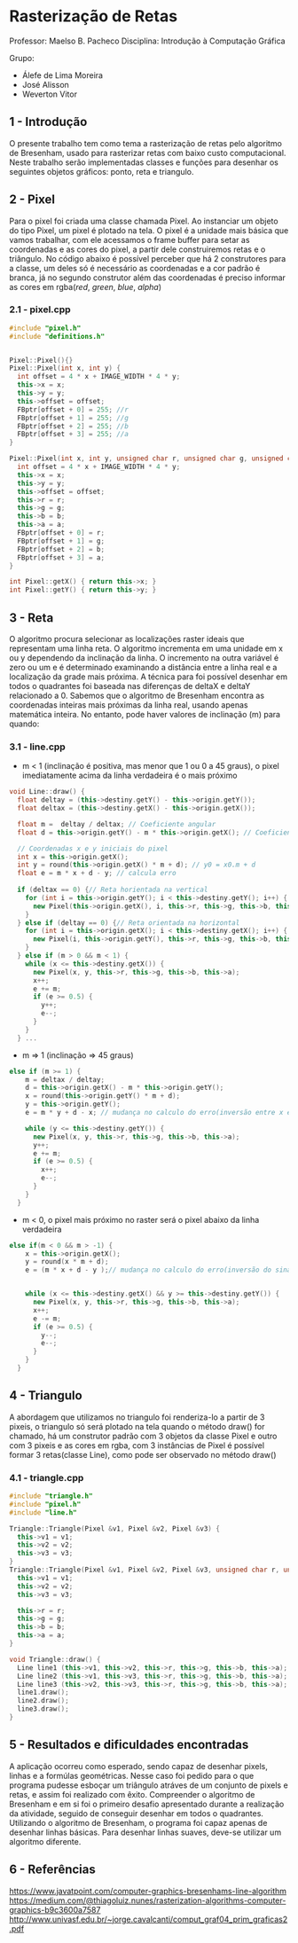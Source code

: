 # Rasterização de Retas

Professor: Maelso B. Pacheco
Disciplina: Introdução à Computação Gráfica

Grupo:

- Álefe de Lima Moreira
- José Alisson
- Weverton Vitor

## 1 - Introdução 

O presente trabalho tem como tema a rasterização de retas pelo algoritmo de Bresenham, usado para rasterizar retas com baixo custo computacional. Neste trabalho serão implementadas classes e funções para desenhar os seguintes objetos gráficos: ponto, reta e triangulo.

## 2 -  Pixel

Para o pixel foi criada uma classe chamada Pixel. Ao instanciar um objeto do tipo Pixel, um pixel é plotado na tela. O pixel é a unidade mais básica que vamos trabalhar, com ele acessamos o frame buffer para setar as coordenadas e as cores do pixel, a partir dele construiremos retas e o triângulo. No código abaixo é possível perceber que há 2 construtores para a classe, um deles só é necessário as coordenadas e a cor padrão é branca, já no segundo construtor além das coordenadas é preciso informar as cores em rgba(*red*, *green*, *blue*, *alpha*)

### 2.1 - pixel.cpp
```C++
#include "pixel.h"
#include "definitions.h"


Pixel::Pixel(){}
Pixel::Pixel(int x, int y) {
  int offset = 4 * x + IMAGE_WIDTH * 4 * y;
  this->x = x;
  this->y = y;
  this->offset = offset;
  FBptr[offset + 0] = 255; //r
  FBptr[offset + 1] = 255; //g
  FBptr[offset + 2] = 255; //b
  FBptr[offset + 3] = 255; //a
}

Pixel::Pixel(int x, int y, unsigned char r, unsigned char g, unsigned char b, unsigned char a) {
  int offset = 4 * x + IMAGE_WIDTH * 4 * y;
  this->x = x;
  this->y = y;
  this->offset = offset;
  this->r = r;
  this->g = g;
  this->b = b;
  this->a = a;
  FBptr[offset + 0] = r;
  FBptr[offset + 1] = g;
  FBptr[offset + 2] = b;
  FBptr[offset + 3] = a;
}

int Pixel::getX() { return this->x; }
int Pixel::getY() { return this->y; }


```
## 3 -  Reta

O algoritmo procura selecionar as localizações raster ideais que representam uma linha reta. O algoritmo incrementa em uma unidade em x ou y dependendo da inclinação da linha. O incremento na outra variável é zero ou um e é determinado examinando a distância entre a linha real e a localização da grade mais próxima. A técnica para foi possível desenhar em todos o quadrantes foi baseada nas diferenças de deltaX e deltaY relacionado a 0.
Sabemos que o algoritmo de Bresenham encontra as coordenadas inteiras mais próximas da linha real, usando apenas matemática inteira. No entanto, pode haver valores de inclinação (m) para quando: 

### 3.1 - line.cpp
- m < 1 (inclinação é positiva, mas menor que 1 ou 0 a 45 graus), o pixel imediatamente acima da linha verdadeira é o mais próximo
```C++
void Line::draw() {
  float deltay = (this->destiny.getY() - this->origin.getY());
  float deltax = (this->destiny.getX() - this->origin.getX());

  float m =  deltay / deltax; // Coeficiente angular
  float d = this->origin.getY() - m * this->origin.getX(); // Coeficiente linear

  // Coordenadas x e y iniciais do pixel
  int x = this->origin.getX();
  int y = round(this->origin.getX() * m + d); // y0 = x0.m + d
  float e = m * x + d - y; // calcula erro
  
  if (deltax == 0) {// Reta horientada na vertical
    for (int i = this->origin.getY(); i < this->destiny.getY(); i++) {
      new Pixel(this->origin.getX(), i, this->r, this->g, this->b, this->a);
    }
  } else if (deltay == 0) {// Reta orientada na horizontal
    for (int i = this->origin.getX(); i < this->destiny.getX(); i++) {
      new Pixel(i, this->origin.getY(), this->r, this->g, this->b, this->a);
    }
  } else if (m > 0 && m < 1) {
    while (x <= this->destiny.getX()) {
      new Pixel(x, y, this->r, this->g, this->b, this->a);
      x++;
      e += m;
      if (e >= 0.5) {
        y++;
        e--;
      }
    }
  } ...
````
- m => 1 (inclinação => 45 graus)
```C++
else if (m >= 1) {
    m = deltax / deltay;
    d = this->origin.getX() - m * this->origin.getY();
    x = round(this->origin.getY() * m + d);
    y = this->origin.getY();
    e = m * y + d - x; // mudança no calculo do erro(inversão entre x e y)

    while (y <= this->destiny.getY()) {
      new Pixel(x, y, this->r, this->g, this->b, this->a);
      y++;
      e += m;
      if (e >= 0.5) {
        x++;
        e--;
      }
    }
  }
```
- m < 0, o pixel mais próximo no raster será o pixel abaixo da linha verdadeira
```C++
else if(m < 0 && m > -1) {
    x = this->origin.getX();
    y = round(x * m + d);
    e = (m * x + d - y );// mudança no calculo do erro(inversão do sinal de y)


    while (x <= this->destiny.getX() && y >= this->destiny.getY()) {
      new Pixel(x, y, this->r, this->g, this->b, this->a);
      x++;
      e -= m;
      if (e >= 0.5) {
        y--;
        e--;
      }
    }
  }
```

## 4 -   Triangulo
A abordagem que utilizamos no triangulo foi renderiza-lo a partir de 3 pixeis, o triangulo só será plotado na tela quando o método draw() for chamado, há um construtor padrão com 3 objetos da classe Pixel e outro com 3 pixeis e as cores em rgba, com 3 instâncias de Pixel é possível formar 3 retas(classe Line), como pode ser observado no método draw()

### 4.1 - triangle.cpp
```C++
#include "triangle.h"
#include "pixel.h"
#include "line.h"

Triangle::Triangle(Pixel &v1, Pixel &v2, Pixel &v3) {
  this->v1 = v1;
  this->v2 = v2;
  this->v3 = v3;
}
Triangle::Triangle(Pixel &v1, Pixel &v2, Pixel &v3, unsigned char r, unsigned char g, unsigned char b, unsigned char a) {
  this->v1 = v1;
  this->v2 = v2;
  this->v3 = v3;

  this->r = r;
  this->g = g;
  this->b = b;
  this->a = a;
}

void Triangle::draw() {
  Line line1 (this->v1, this->v2, this->r, this->g, this->b, this->a);
  Line line2 (this->v1, this->v3, this->r, this->g, this->b, this->a);
  Line line3 (this->v2, this->v3, this->r, this->g, this->b, this->a);
  line1.draw();
  line2.draw();
  line3.draw();
}

```
## 5 -   Resultados e dificuldades encontradas

A aplicação ocorreu como esperado, sendo capaz de desenhar pixels, linhas e a formúlas geométricas. Nesse caso foi pedido para o que programa pudesse esboçar um triângulo atráves de um conjunto de pixels e retas, e assim foi realizado com êxito.
Compreender o algoritmo de Bresenham e em si foi o primeiro desafio apresentado durante a realização da atividade, seguido de conseguir desenhar em todos o quadrantes.
Utilizando o algoritmo de Bresenham, o programa foi capaz apenas de desenhar linhas básicas. Para desenhar linhas suaves, deve-se utilizar um algoritmo diferente.

## 6 - Referências

https://www.javatpoint.com/computer-graphics-bresenhams-line-algorithm
https://medium.com/@thiagoluiz.nunes/rasterization-algorithms-computer-graphics-b9c3600a7587
http://www.univasf.edu.br/~jorge.cavalcanti/comput_graf04_prim_graficas2.pdf



